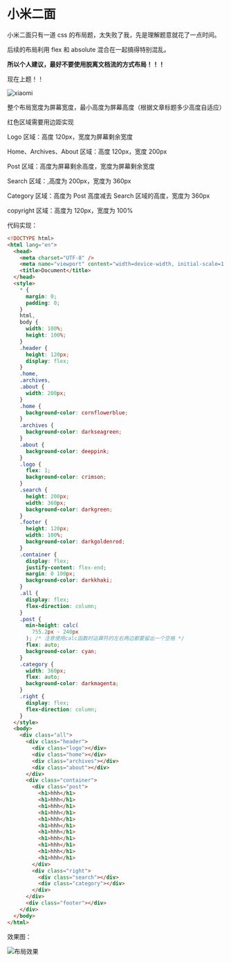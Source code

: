 # 小米二面

小米二面只有一道 css 的布局题，太失败了我，先是理解题意就花了一点时间。

后续的布局利用 flex 和 absolute 混合在一起搞得特别混乱。

**所以个人建议，最好不要使用脱离文档流的方式布局！！！**

现在上题！！

![xiaomi](http://q7lqboz0i.bkt.clouddn.com/xiaomi.png "xiaomi")

整个布局宽度为屏幕宽度，最小高度为屏幕高度（根据文章标题多少高度自适应）

红色区域需要用边距实现

Logo 区域：高度 120px，宽度为屏幕剩余宽度

Home、Archives、About 区域：高度 120px，宽度 200px

Post 区域：高度为屏幕剩余高度，宽度为屏幕剩余宽度

Search 区域：,高度为 200px，宽度为 360px

Category 区域：高度为 Post 高度减去 Search 区域的高度，宽度为 360px

copyright 区域：高度为 120px，宽度为 100%

代码实现：

```html
<!DOCTYPE html>
<html lang="en">
  <head>
    <meta charset="UTF-8" />
    <meta name="viewport" content="width=device-width, initial-scale=1.0" />
    <title>Document</title>
  </head>
  <style>
    * {
      margin: 0;
      padding: 0;
    }
    html,
    body {
      width: 100%;
      height: 100%;
    }
    .header {
      height: 120px;
      display: flex;
    }
    .home,
    .archives,
    .about {
      width: 200px;
    }
    .home {
      background-color: cornflowerblue;
    }
    .archives {
      background-color: darkseagreen;
    }
    .about {
      background-color: deeppink;
    }
    .logo {
      flex: 1;
      background-color: crimson;
    }
    .search {
      height: 200px;
      width: 360px;
      background-color: darkgreen;
    }
    .footer {
      height: 120px;
      width: 100%;
      background-color: darkgoldenrod;
    }
    .container {
      display: flex;
      justify-content: flex-end;
      margin: 0 100px;
      background-color: darkkhaki;
    }
    .all {
      display: flex;
      flex-direction: column;
    }
    .post {
      min-height: calc(
        755.2px - 240px
      ); /* 注意使用calc函数时运算符的左右两边都要留出一个空格 */
      flex: auto;
      background-color: cyan;
    }
    .category {
      width: 360px;
      flex: auto;
      background-color: darkmagenta;
    }
    .right {
      display: flex;
      flex-direction: column;
    }
  </style>
  <body>
    <div class="all">
      <div class="header">
        <div class="logo"></div>
        <div class="home"></div>
        <div class="archives"></div>
        <div class="about"></div>
      </div>
      <div class="container">
        <div class="post">
          <h1>hhh</h1>
          <h1>hhh</h1>
          <h1>hhh</h1>
          <h1>hhh</h1>
          <h1>hhh</h1>
          <h1>hhh</h1>
          <h1>hhh</h1>
          <h1>hhh</h1>
          <h1>hhh</h1>
          <h1>hhh</h1>
          <h1>hhh</h1>
        </div>
        <div class="right">
          <div class="search"></div>
          <div class="category"></div>
        </div>
      </div>
      <div class="footer"></div>
    </div>
  </body>
</html>
```

效果图：

![布局效果](http://q7lqboz0i.bkt.clouddn.com/buju.png "布局效果")
